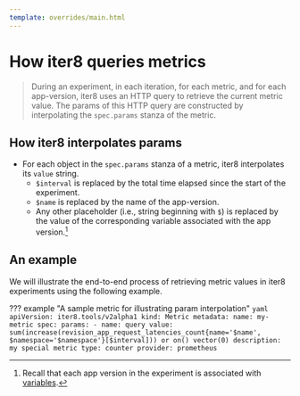 ```yaml
---
template: overrides/main.html
---
```


# How iter8 queries metrics

> During an experiment, in each iteration, for each metric, and for each app-version, iter8 uses an HTTP query to retrieve the current metric value. The params of this HTTP query are constructed by interpolating the `spec.params` stanza of the metric. 

## How iter8 interpolates params

* For each object in the `spec.params` stanza of a metric, iter8 interpolates its `value` string.
    - `$interval` is replaced by the total time elapsed since the start of the experiment.
    - `$name` is replaced by the name of the app-version.
    - Any other placeholder (i.e., string beginning with `$`) is replaced by the value of the corresponding variable associated with the app version.[^1]

## An example

We will illustrate the end-to-end process of retrieving metric values in iter8 experiments using the following example.

??? example "A sample metric for illustrating param interpolation"
    ```yaml
    apiVersion: iter8.tools/v2alpha1
    kind: Metric
    metadata:
      name: my-metric
    spec:
      params:
      - name: query
        value: sum(increase(revision_app_request_latencies_count{name='$name', $namespace='$namespace'}[$interval])) or on() vector(0)
      description: my special metric
      type: counter
      provider: prometheus
    ```

[^1]: Recall that each app version in the experiment is associated with [variables](http://localhost:8000/usage/experiment/versioninfo/#variables).